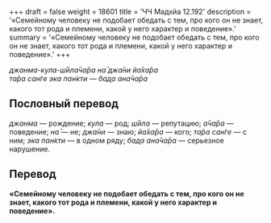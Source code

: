 +++
draft = false
weight = 18601
title = 'ЧЧ Мадхйа 12.192'
description = '«Семейному человеку не подобает обедать с тем, про кого он не знает, какого тот рода и племени, какой у него характер и поведение».'
summary = '«Семейному человеку не подобает обедать с тем, про кого он не знает, какого тот рода и племени, какой у него характер и поведение».'
+++

_джанма-кула-ш́ӣла̄ча̄ра на̄ джа̄ни йа̄ха̄ра  
та̄ра сан̇ге эка пан̇кти — бад̣а ана̄ча̄ра_

## Пословный перевод

_джанма_ — рождение; _кула_ — род; _ш́ӣла_ — репутацию; _а̄ча̄ра_ — поведение; _на̄_ — не; _джа̄ни_ — знаю; _йа̄ха̄ра_ — кого; _та̄ра_ _сан̇ге_ — с ним; _эка_ _пан̇кти_ — в одном ряду; _бад̣а_ _ана̄ча̄ра_ — серьезное нарушение.

## Перевод

**«Семейному человеку не подобает обедать с тем, про кого он не знает, какого тот рода и племени, какой у него характер и поведение».**
